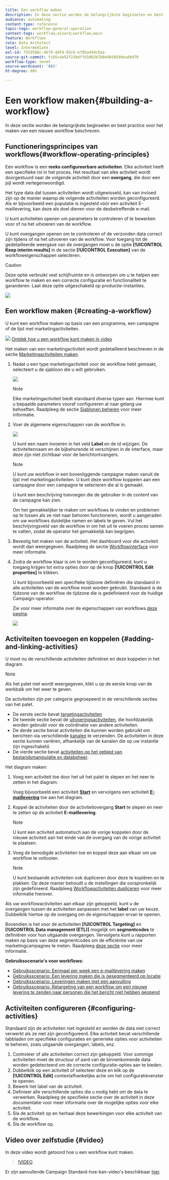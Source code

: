 ```yaml
---
title: Een workflow maken
description: In deze sectie worden de belangrijkste beginselen en best practice voor het maken van een nieuwe workflow beschreven.
audience: automating
content-type: reference
topic-tags: workflow-general-operation
context-tags: workflow,wizard;workflow,main
feature: Workflows
role: Data Architect
level: Intermediate
exl-id: 7553588c-4679-4dfd-93cb-e705ad4dc0aa
source-git-commit: fcb5c4a92f23bdffd1082b7b044b5859dead9d70
workflow-type: tm+mt
source-wordcount: '983'
ht-degree: 96%

---
```


# Een workflow maken{#building-a-workflow}

In deze sectie worden de belangrijkste beginselen en best practice voor het maken van een nieuwe workflow beschreven.

## Functioneringsprincipes van workflows{#workflow-operating-principles}

Een workflow is een **reeks configureerbare activiteiten**. Elke activiteit heeft een specifieke rol in het proces. Het resultaat van elke activiteit wordt doorgestuurd naar de volgende activiteit door een **overgang**, die door een pijl wordt vertegenwoordigd.

Het type data dat tussen activiteiten wordt uitgewisseld, kan van invloed zijn op de manier waarop de volgende activiteiten worden geconfigureerd. Als er bijvoorbeeld een populatie is ingesteld vóór een activiteit E-maillevering, kan deze als doel dienen voor de desbetreffende e-mail.

U kunt activiteiten openen om parameters te controleren of te bewerken voor of na het uitvoeren van de workflow.

U kunt overgangen openen om te controleren of de verzonden data correct zijn tijdens of na het uitvoeren van de workflow. Voor toegang tot de gedetailleerde weergave van de overgangen moet u de optie **[!UICONTROL Keep interim results]** in de sectie **[!UICONTROL Execution]** van de workfloweigenschappen selecteren.

>[!CAUTION]
>
>Deze optie verbruikt veel schijfruimte en is ontworpen om u te helpen een workflow te maken en een correcte configuratie en functionaliteit te garanderen. Laat deze optie uitgeschakeld op productie-instanties.

![](assets/workflow_overview.png)

## Een workflow maken {#creating-a-workflow}

U kunt een workflow maken op basis van een programma, een campagne of de lijst met marketingactiviteiten.

![](assets/do-not-localize/how-to-video.png) [Ontdek hoe u een workflow kunt maken in video](#video)

Het maken van een marketingactiviteit wordt gedetailleerd beschreven in de sectie [Marketingactiviteiten maken](../../start/using/marketing-activities.md#creating-a-marketing-activity).

1. Nadat u een type marketingactiviteit voor de workflow hebt gemaakt, selecteert u de sjabloon die u wilt gebruiken.

   ![](assets/workflow_creation_1.png)

   >[!NOTE]
   >
   >Elke marketingactiviteit biedt standaard diverse typen aan. Hiermee kunt u bepaalde parameters vooraf configureren al naar gelang uw behoeften. Raadpleeg de sectie [Sjablonen beheren](../../start/using/marketing-activity-templates.md) voor meer informatie.

1. Voer de algemene eigenschappen van de workflow in.

   ![](assets/workflow_creation_2.png)

   U kunt een naam invoeren in het veld **Label** en de id wijzigen. De activiteitennaam en de bijbehorende id verschijnen in de interface, maar deze zijn niet zichtbaar voor de berichtontvangers.

   >[!NOTE]
   >
   >U kunt uw workflow in een bovenliggende campagne maken vanuit de lijst met marketingactiviteiten. U kunt deze workflow koppelen aan een campagne door een campagne te selecteren die al is gemaakt.

   U kunt een beschrijving toevoegen die de gebruiker in de content van de campagne kan zien.

   Om het gemakkelijker te maken om workflows te vinden en problemen op te lossen als ze niet naar behoren functioneren, wordt u aangeraden om uw workflows duidelijke namen en labels te geven. Vul het beschrijvingsveld van de workflow in om het uit te voeren proces samen te vatten, zodat de operator het gemakkelijk kan begrijpen.

1. Bevestig het maken van de activiteit. Het dashboard voor die activiteit wordt dan weergegeven. Raadpleeg de sectie [Workflowinterface](../../automating/using/workflow-interface.md) voor meer informatie.

1. Zodra de workflow klaar is om te worden geconfigureerd, kunt u toegang krijgen tot extra opties door op de knop **[!UICONTROL Edit properties]** te klikken.

   U kunt bijvoorbeeld een specifieke tijdzone definiëren die standaard in alle activiteiten van de workflow moet worden gebruikt. Standaard is de tijdzone van de workflow de tijdzone die is gedefinieerd voor de huidige Campaign-operator.

   Zie voor meer informatie over de eigenschappen van workflows [deze pagina](../../automating/using/managing-execution-options.md).

   ![](assets/workflow_properties.png)

## Activiteiten toevoegen en koppelen {#adding-and-linking-activities}

U moet nu de verschillende activiteiten definiëren en deze koppelen in het diagram.

>[!NOTE]
>
>Als het palet niet wordt weergegeven, klikt u op de eerste knop van de werkbalk om het weer te geven.

De activiteiten zijn per categorie gegroepeerd in de verschillende secties van het palet.

* De eerste sectie bevat [targetingactiviteiten](../../automating/using/about-targeting-activities.md)
* De tweede sectie bevat de [uitvoeringsactiviteiten](../../automating/using/about-execution-activities.md), die hoofdzakelijk worden gebruikt voor de coördinatie van andere activiteiten.
* De derde sectie bevat activiteiten die kunnen worden gebruikt om berichten via verschillende [kanalen](../../automating/using/about-channel-activities.md) te verzenden. De activiteiten in deze sectie kunnen variëren, afhankelijk van de kanalen die op uw instantie zijn ingeschakeld.
* De vierde sectie bevat [activiteiten op het gebied van bestandsmanipulatie en databeheer](../../automating/using/about-data-management-activities.md).

Het diagram maken:

1. Voeg een activiteit toe door het uit het palet te slepen en het neer te zetten in het diagram.

   Voeg bijvoorbeeld een activiteit **[Start](../../automating/using/start-and-end.md)** en vervolgens een activiteit **[E-maillevering](../../automating/using/email-delivery.md)** toe aan het diagram.

1. Koppel de activiteiten door de activiteitovergang **Start** te slepen en neer te zetten op de activiteit **E-maillevering**.

   >[!NOTE]
   >
   >U kunt een activiteit automatisch aan de vorige koppelen door de nieuwe activiteit aan het einde van de overgang van de vorige activiteit te plaatsen.

1. Voeg de benodigde activiteiten toe en koppel deze aan elkaar om uw workflow te voltooien.

   >[!NOTE]
   >
   >U kunt bestaande activiteiten ook dupliceren door deze te kopiëren en te plakken. Op deze manier behoudt u de instellingen die oorspronkelijk zijn gedefinieerd. Raadpleeg [Workflowactiviteiten dupliceren](../../automating/using/workflow-interface.md#duplicating-workflow-activities) voor meer informatie hierover.

Als uw workflowactiviteiten aan elkaar zijn gekoppeld, kunt u de overgangen tussen de activiteiten aanpassen met het **label** van uw keuze. Dubbelklik hiertoe op de overgang om de eigenschappen ervan te openen.

Bovendien is het voor de activiteiten **[!UICONTROL Targeting]** en **[!UICONTROL Data management (ETL)]** mogelijk om **segmentcodes** te definiëren voor hun uitgaande overgangen. Vervolgens kunt u rapporten maken op basis van deze segmentcodes om de efficiëntie van uw marketingcampagnes te meten. Raadpleeg [deze sectie](../../reporting/using/creating-a-report-workflow-segment.md) voor meer informatie.

**Gebruiksscenario&#39;s voor workflows:**

* [Gebruiksscenario: Eenmaal per week een e-maillevering maken](../../automating/using/workflow-weekly-offer.md)
* [Gebruiksscenario: Een levering maken die is gesegmenteerd op locatie](../../automating/using/workflow-segmentation-location.md)
* [Gebruiksscenario: Leveringen maken met een aanvulling](../../automating/using/workflow-created-query-with-complement.md)
* [Gebruiksscenario: Retargeting van een workflow om een nieuwe levering te zenden naar personen die het bericht niet hebben geopend](../../automating/using/workflow-cross-channel-retargeting.md)

## Activiteiten configureren {#configuring-activities}

Standaard zijn de activiteiten niet ingesteld en worden de data niet correct verwerkt als ze niet zijn geconfigureerd. Elke activiteit bevat verschillende tabbladen om specifieke configuraties en generieke opties voor activiteiten te beheren, zoals uitgaande overgangen, labels, enz.

1. Controleer of alle activiteiten correct zijn gekoppeld. Voor sommige activiteiten moet de structuur of aard van de binnenkomende data worden gedetecteerd om de correcte configuratie-opties aan te bieden.
1. Dubbelklik op een activiteit of selecteer deze en klik op de **[!UICONTROL Edit]** contextafhankelijke actie om het configuratievenster te openen.
1. Bewerk het label van de activiteit.
1. Definieer alle verschillende opties die u nodig hebt om de data te verwerken. Raadpleeg de specifieke sectie over de activiteit in deze documentatie voor meer informatie over de mogelijke opties voor elke activiteit.
1. Sla de activiteit op en herhaal deze bewerkingen voor elke activiteit van de workflow.
1. Sla de workflow op.

## Video over zelfstudie {#video}

In deze video wordt getoond hoe u een workflow kunt maken.

>[!VIDEO](https://video.tv.adobe.com/v/23937?quality=12)

Er zijn aanvullende Campaign Standard-hoe-kan-video&#39;s beschikbaar [hier](https://experienceleague.adobe.com/docs/campaign-standard-learn/tutorials/overview.html?lang=nl).
